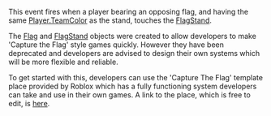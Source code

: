 This event fires when a player bearing an opposing flag, and having the same [Player.TeamColor](https://developer.roblox.com/en-us/api-reference/property/Player/TeamColor) as the stand, touches the [FlagStand](https://developer.roblox.com/en-us/api-reference/class/FlagStand).

The [Flag](https://developer.roblox.com/en-us/api-reference/class/Flag) and [FlagStand](https://developer.roblox.com/en-us/api-reference/class/FlagStand) objects were created to allow developers to make 'Capture the Flag' style games quickly. However they have been deprecated and developers are advised to design their own systems which will be more flexible and reliable.

To get started with this, developers can use the 'Capture The Flag' template place provided by Roblox which has a fully functioning system developers can take and use in their own games. A link to the place, which is free to edit, is [here](https://www.roblox.com/games/92721754/Capture-The-Flag#!/about).